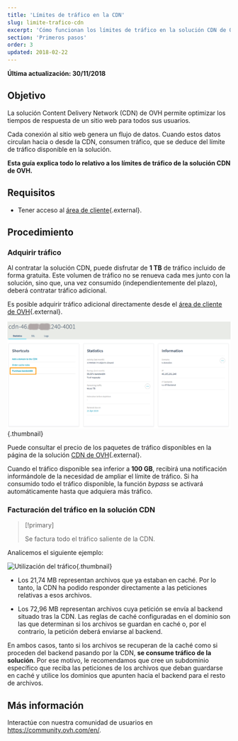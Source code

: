 ```yaml
---
title: 'Límites de tráfico en la CDN'
slug: limite-trafico-cdn
excerpt: 'Cómo funcionan los límites de tráfico en la solución CDN de OVH'
section: 'Primeros pasos'
order: 3
updated: 2018-02-22
---
```


**Última actualización: 30/11/2018**

## Objetivo

La solución Content Delivery Network (CDN) de OVH permite optimizar los tiempos de respuesta de un sitio web para todos sus usuarios. 

Cada conexión al sitio web genera un flujo de datos. Cuando estos datos circulan hacia o desde la CDN, consumen tráfico, que se deduce del límite de tráfico disponible en la solución.

**Esta guía explica todo lo relativo a los límites de tráfico de la solución CDN de OVH.**


## Requisitos

- Tener acceso al [área de cliente](https://www.ovh.com/auth/?action=gotomanager&from=https://www.ovh.es/&ovhSubsidiary=es){.external}.


## Procedimiento

### Adquirir tráfico

Al contratar la solución CDN, puede disfrutar de **1 TB** de tráfico incluido de forma gratuita. Este volumen de tráfico no se renueva cada mes junto con la solución, sino que, una vez consumido (independientemente del plazo), deberá contratar tráfico adicional.

Es posible adquirir tráfico adicional directamente desde el [área de cliente de OVH](https://www.ovh.com/auth/?action=gotomanager&from=https://www.ovh.es/&ovhSubsidiary=es){.external}.

![Adquirir tráfico](images/add_quota.png){.thumbnail}


Puede consultar el precio de los paquetes de tráfico disponibles en la página de la solución [CDN de OVH](https://www.ovh.es/cdn/infrastructure/){.external}.

Cuando el tráfico disponible sea inferior a **100 GB**, recibirá una notificación informándole de la necesidad de ampliar el límite de tráfico. Si ha consumido todo el tráfico disponible, la función *bypass* se activará automáticamente hasta que adquiera más tráfico.


### Facturación del tráfico en la solución CDN

> [!primary]
>
> Se factura todo el tráfico saliente de la CDN.  
>

Analicemos el siguiente ejemplo:

![Utilización del tráfico](images/quota_used.png){.thumbnail}


- Los 21,74 MB representan archivos que ya estaban en caché. Por lo tanto, la CDN ha podido responder directamente a las peticiones relativas a esos archivos.

- Los 72,96 MB representan archivos cuya petición se envía al backend situado tras la CDN. Las reglas de caché configuradas en el dominio son las que determinan si los archivos se guardan en caché o, por el contrario, la petición deberá enviarse al backend.


En ambos casos, tanto si los archivos se recuperan de la caché como si proceden del backend pasando por la CDN, **se consume tráfico de la solución**. Por ese motivo, le recomendamos que cree un subdominio específico que reciba las peticiones de los archivos que deban guardarse en caché y utilice los dominios que apunten hacia el backend para el resto de archivos.


## Más información

Interactúe con nuestra comunidad de usuarios en <https://community.ovh.com/en/>.